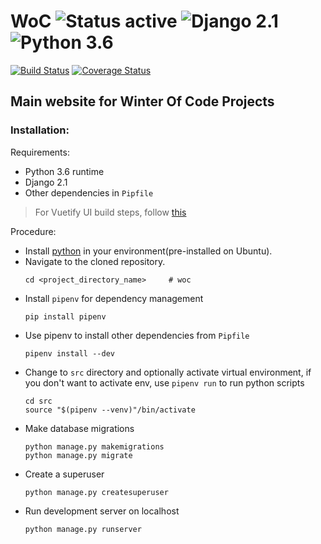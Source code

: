 # WoC ![Status active](https://img.shields.io/badge/Status-active%20development-2eb3c1.svg) ![Django 2.1](https://img.shields.io/badge/Django-2.1-green.svg) ![Python 3.6](https://img.shields.io/badge/Python-3.6-blue.svg)
[![Build Status](https://travis-ci.org/devlup-labs/woc.svg?branch=master)](https://travis-ci.org/devlup-labs/woc) [![Coverage Status](https://coveralls.io/repos/github/devlup-labs/woc/badge.svg?branch=master)](https://coveralls.io/github/devlup-labs/woc?branch=master)
## Main website for Winter Of Code Projects

### Installation:
Requirements:
- Python 3.6 runtime
- Django 2.1
- Other dependencies in `Pipfile`

> For Vuetify UI build steps, follow [this](ui/README.md)

Procedure:
- Install [python](https://www.python.org/downloads/) in your environment(pre-installed on Ubuntu).
- Navigate to the cloned repository.
    ```
    cd <project_directory_name>     # woc
    ```
- Install `pipenv` for dependency management
    ```
    pip install pipenv
    ```
- Use pipenv to install other dependencies from `Pipfile`
    ```
    pipenv install --dev
    ```
- Change to `src` directory and optionally activate virtual environment, if you don't want to activate env, use `pipenv run` to run python scripts
    ```
    cd src
    source "$(pipenv --venv)"/bin/activate
    ```
- Make database migrations
    ```
    python manage.py makemigrations
    python manage.py migrate
    ```
- Create a superuser
    ```
    python manage.py createsuperuser
    ```
- Run development server on localhost
    ```
    python manage.py runserver
    ```
